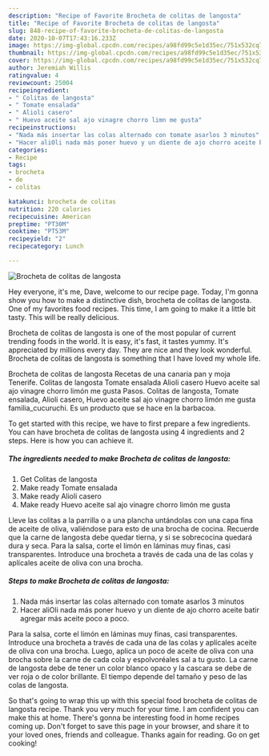 ```yaml
---
description: "Recipe of Favorite Brocheta de colitas de langosta"
title: "Recipe of Favorite Brocheta de colitas de langosta"
slug: 848-recipe-of-favorite-brocheta-de-colitas-de-langosta
date: 2020-10-07T17:43:16.233Z
image: https://img-global.cpcdn.com/recipes/a98fd99c5e1d35ec/751x532cq70/brocheta-de-colitas-de-langosta-foto-principal.jpg
thumbnail: https://img-global.cpcdn.com/recipes/a98fd99c5e1d35ec/751x532cq70/brocheta-de-colitas-de-langosta-foto-principal.jpg
cover: https://img-global.cpcdn.com/recipes/a98fd99c5e1d35ec/751x532cq70/brocheta-de-colitas-de-langosta-foto-principal.jpg
author: Jeremiah Willis
ratingvalue: 4
reviewcount: 25004
recipeingredient:
- " Colitas de langosta"
- " Tomate ensalada"
- " Alioli casero"
- " Huevo aceite sal ajo vinagre chorro limn me gusta"
recipeinstructions:
- "Nada más insertar las colas alternado con tomate asarlos 3 minutos"
- "Hacer aliOli nada más poner huevo y un diente de ajo chorro aceite batir agregar más aceite poco a poco."
categories:
- Recipe
tags:
- brocheta
- de
- colitas

katakunci: brocheta de colitas 
nutrition: 220 calories
recipecuisine: American
preptime: "PT30M"
cooktime: "PT53M"
recipeyield: "2"
recipecategory: Lunch

---
```



![Brocheta de colitas de langosta](https://img-global.cpcdn.com/recipes/a98fd99c5e1d35ec/751x532cq70/brocheta-de-colitas-de-langosta-foto-principal.jpg)

Hey everyone, it's me, Dave, welcome to our recipe page. Today, I'm gonna show you how to make a distinctive dish, brocheta de colitas de langosta. One of my favorites food recipes. This time, I am going to make it a little bit tasty. This will be really delicious.

Brocheta de colitas de langosta is one of the most popular of current trending foods in the world. It is easy, it's fast, it tastes yummy. It's appreciated by millions every day. They are nice and they look wonderful. Brocheta de colitas de langosta is something that I have loved my whole life.

Brocheta de colitas de langosta Recetas de una canaria pan y moja Tenerife. Colitas de langosta Tomate ensalada Alioli casero Huevo aceite sal ajo vinagre chorro limón me gusta Pasos. Colitas de langosta, Tomate ensalada, Alioli casero, Huevo aceite sal ajo vinagre chorro limón me gusta familia_cucuruchi. Es un producto que se hace en la barbacoa.


To get started with this recipe, we have to first prepare a few ingredients. You can have brocheta de colitas de langosta using 4 ingredients and 2 steps. Here is how you can achieve it.

<!--inarticleads1-->

##### The ingredients needed to make Brocheta de colitas de langosta:

1. Get  Colitas de langosta
1. Make ready  Tomate ensalada
1. Make ready  Alioli casero
1. Make ready  Huevo aceite sal ajo vinagre chorro limón me gusta


Lleve las colitas a la parrilla o a una plancha untándolas con una capa fina de aceite de oliva, valiéndose para esto de una brocha de cocina. Recuerde que la carne de langosta debe quedar tierna, y si se sobrecocina quedará dura y seca. Para la salsa, corte el limón en láminas muy finas, casi transparentes. Introduce una brocheta a través de cada una de las colas y aplícales aceite de oliva con una brocha. 

<!--inarticleads2-->

##### Steps to make Brocheta de colitas de langosta:

1. Nada más insertar las colas alternado con tomate asarlos 3 minutos
1. Hacer aliOli nada más poner huevo y un diente de ajo chorro aceite batir agregar más aceite poco a poco.


Para la salsa, corte el limón en láminas muy finas, casi transparentes. Introduce una brocheta a través de cada una de las colas y aplícales aceite de oliva con una brocha. Luego, aplica un poco de aceite de oliva con una brocha sobre la carne de cada cola y espolvoréales sal a tu gusto. La carne de langosta debe de tener un color blanco opaco y la cascara se debe de ver roja o de color brillante. El tiempo depende del tamaño y peso de las colas de langosta. 

So that's going to wrap this up with this special food brocheta de colitas de langosta recipe. Thank you very much for your time. I am confident you can make this at home. There's gonna be interesting food in home recipes coming up. Don't forget to save this page in your browser, and share it to your loved ones, friends and colleague. Thanks again for reading. Go on get cooking!
